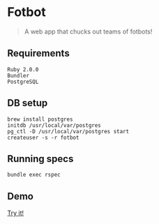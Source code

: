 # Fotbot

> A web app that chucks out teams of fotbots!

## Requirements

    Ruby 2.0.0
    Bundler
    PostgreSQL

## DB setup

    brew install postgres
    initdb /usr/local/var/postgres
    pg_ctl -D /usr/local/var/postgres start
    createuser -s -r fotbot

## Running specs

    bundle exec rspec

## Demo

[Try it!](http://fotbot.herokuapp.com)
